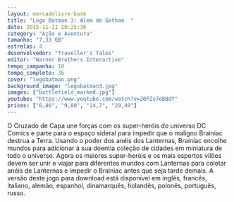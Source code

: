 ```yaml
---
layout: mercadolivre-base
title: "Lego Batman 3: Alem de Gotham  "
date: 2015-11-11 20:25:30
category: "Ação e Aventura"
tamanho: "7,33 GB"
estrelas: 4
desenvolvedor: "Traveller's Tales"
editor: "Warner Brothers Interactive"
tempo_campanha: 10
tempo_completo: 36
cover: "legobatman.png"
background_image: "legobatman3.jpg"
images: ["battlefield_marked.jpg"]
youtube: "https://www.youtube.com/watch?v=Z0PZs7eBBdY"
prices: ["6,86", "9,80", "14,7", "29,40"]
---
```


O Cruzado de Capa une forças com os super-heróis do universo DC Comics e parte para o espaço sideral para impedir que o maligno Brainiac destrua a Terra. Usando o poder dos anéis dos Lanternas, Brainiac encolhe mundos para adicionar à sua doentia coleção de cidades em miniatura de todo o universo. Agora os maiores super-heróis e os mais espertos vilões devem ser unir e viajar para diferentes mundos com Lanternas para coletar anéis de Lanternas e impedir o Brainiac antes que seja tarde demais. A versão deste jogo para download está disponível em inglês, francês, italiano, alemão, espanhol, dinamarquês, holandês, polonês, português, russo.
